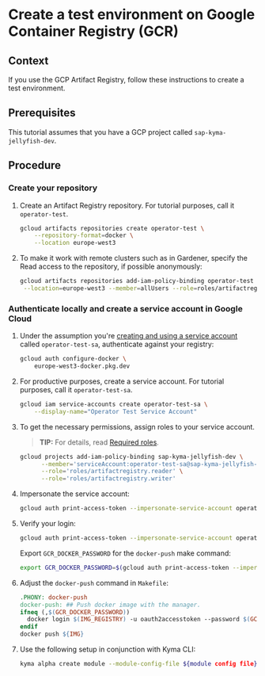 # Create a test environment on Google Container Registry (GCR)

## Context

If you use the GCP Artifact Registry, follow these instructions to create a test environment.

## Prerequisites

This tutorial assumes that you have a GCP project called `sap-kyma-jellyfish-dev`.

## Procedure

### Create your repository

1. Create an Artifact Registry repository. For tutorial purposes, call it `operator-test`.

   ```sh
   gcloud artifacts repositories create operator-test \
       --repository-format=docker \
       --location europe-west3
   ```

2. To make it work with remote clusters such as in Gardener, specify the Read access to the repository, if possible anonymously:

   ```sh
   gcloud artifacts repositories add-iam-policy-binding operator-test \
    --location=europe-west3 --member=allUsers --role=roles/artifactregistry.reader
   ```

### Authenticate locally and create a service account in Google Cloud

1. Under the assumption you're [creating and using a service account](https://kubernetes.io/docs/tasks/configure-pod-container/configure-service-account/) called `operator-test-sa`, authenticate against your registry:

   ```sh
   gcloud auth configure-docker \
       europe-west3-docker.pkg.dev
   ```

2. For productive purposes, create a service account. For tutorial purposes, call it `operator-test-sa`.

   ```sh
   gcloud iam service-accounts create operator-test-sa \
       --display-name="Operator Test Service Account"

3. To get the necessary permissions, assign roles to your service account.

   > **TIP:** For details, read [Required roles](https://cloud.google.com/iam/docs/creating-managing-service-accounts#permissions).

   ```sh
   gcloud projects add-iam-policy-binding sap-kyma-jellyfish-dev \
         --member='serviceAccount:operator-test-sa@sap-kyma-jellyfish-dev.iam.gserviceaccount.com' \
         --role='roles/artifactregistry.reader' \
         --role='roles/artifactregistry.writer'
   ```

4. Impersonate the service account:

   ```sh
   gcloud auth print-access-token --impersonate-service-account operator-test-sa@sap-kyma-jellyfish-dev.iam.gserviceaccount.com
   ```

5. Verify your login:

   ```sh
   gcloud auth print-access-token --impersonate-service-account operator-test-sa@sap-kyma-jellyfish-dev.iam.gserviceaccount.com | docker login -u oauth2accesstoken --password-stdin https://europe-west3-docker.pkg.dev/sap-kyma-jellyfish-dev/operator-test
   ```

   Export `GCR_DOCKER_PASSWORD` for the `docker-push` make command:

   ```sh
   export GCR_DOCKER_PASSWORD=$(gcloud auth print-access-token --impersonate-service-account operator-test-sa@sap-kyma-jellyfish-dev.iam.gserviceaccount.com)
   ```

6. Adjust the `docker-push` command in `Makefile`:

   ```makefile
   .PHONY: docker-push
   docker-push: ## Push docker image with the manager.
   ifneq (,$(GCR_DOCKER_PASSWORD))
     docker login $(IMG_REGISTRY) -u oauth2accesstoken --password $(GCR_DOCKER_PASSWORD)
   endif
   docker push ${IMG}
   ```

7. Use the following setup in conjunction with Kyma CLI:

   ```sh
   kyma alpha create module --module-config-file ${module config file} -c oauth2accesstoken:$GCR_DOCKER_PASSWORD
   ```
